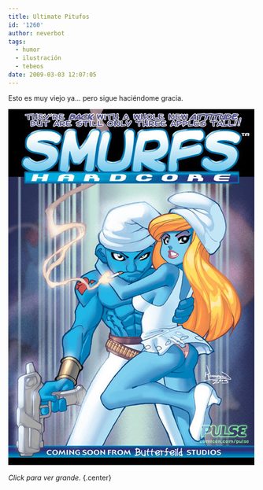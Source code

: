 ```yaml
---
title: Ultimate Pitufos
id: '1260'
author: neverbot
tags:
  - humor
  - ilustración
  - tebeos
date: 2009-03-03 12:07:05
---
```


Esto es muy viejo ya... pero sigue haciéndome gracia.

[![Smurfs Hardcore](./ultimate-pitufos/new_smurfs.jpg "Smurfs Hardcore")](./ultimate-pitufos/new_smurfs.jpg)

_Click para ver grande._ {.center}